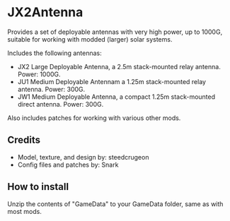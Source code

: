 # JX2Antenna
Provides a set of deployable antennas with very high power, up to 1000G, 
suitable for working with modded (larger) solar systems.

Includes the following antennas:
* JX2 Large Deployable Antenna, a 2.5m stack-mounted relay antenna. Power: 1000G.
* JU1 Medium Deployable Antennam a 1.25m stack-mounted relay antenna. Power: 300G.
* JW1 Medium Deployable Antenna, a compact 1.25m stack-mounted direct antenna. Power: 300G.

Also includes patches for working with various other mods.


## Credits
* Model, texture, and design by: steedcrugeon
* Config files and patches by: Snark


## How to install

Unzip the contents of "GameData" to your GameData folder, same as with most mods.
